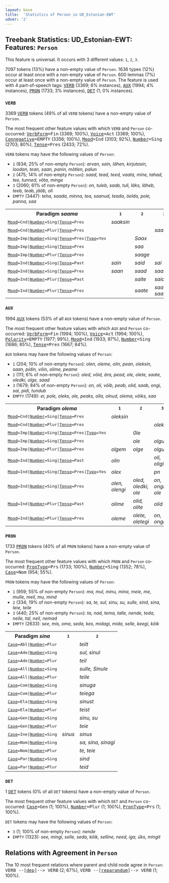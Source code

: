 ```yaml
---
layout: base
title:  'Statistics of Person in UD_Estonian-EWT'
udver: '2'
---
```


## Treebank Statistics: UD_Estonian-EWT: Features: `Person`

This feature is universal.
It occurs with 3 different values: `1`, `2`, `3`.

7097 tokens (13%) have a non-empty value of `Person`.
1636 types (12%) occur at least once with a non-empty value of `Person`.
600 lemmas (7%) occur at least once with a non-empty value of `Person`.
The feature is used with 4 part-of-speech tags: <tt><a href="et_ewt-pos-VERB.html">VERB</a></tt> (3369; 6% instances), <tt><a href="et_ewt-pos-AUX.html">AUX</a></tt> (1994; 4% instances), <tt><a href="et_ewt-pos-PRON.html">PRON</a></tt> (1733; 3% instances), <tt><a href="et_ewt-pos-DET.html">DET</a></tt> (1; 0% instances).

### `VERB`

3369 <tt><a href="et_ewt-pos-VERB.html">VERB</a></tt> tokens (49% of all `VERB` tokens) have a non-empty value of `Person`.

The most frequent other feature values with which `VERB` and `Person` co-occurred: <tt><a href="et_ewt-feat-VerbForm.html">VerbForm</a></tt><tt>=Fin</tt> (3369; 100%), <tt><a href="et_ewt-feat-Voice.html">Voice</a></tt><tt>=Act</tt> (3369; 100%), <tt><a href="et_ewt-feat-Connegative.html">Connegative</a></tt><tt>=EMPTY</tt> (3356; 100%), <tt><a href="et_ewt-feat-Mood.html">Mood</a></tt><tt>=Ind</tt> (3103; 92%), <tt><a href="et_ewt-feat-Number.html">Number</a></tt><tt>=Sing</tt> (2703; 80%), <tt><a href="et_ewt-feat-Tense.html">Tense</a></tt><tt>=Pres</tt> (2433; 72%).

`VERB` tokens may have the following values of `Person`:

* `1` (834; 25% of non-empty `Person`): <em>arvan, sain, lähen, kirjutasin, loodan, tean, saan, panin, mõtlen, palun</em>
* `2` (475; 14% of non-empty `Person`): <em>saad, tead, teed, vaata, mine, tahad, tee, tunned, võta, minge</em>
* `3` (2060; 61% of non-empty `Person`): <em>on, tuleb, saab, tuli, läks, läheb, teeb, teab, jääb, oli</em>
* `EMPTY` (3447): <em>teha, saada, minna, tea, saanud, teada, öelda, pole, panna, saa</em>

<table>
  <tr><th>Paradigm <i>saama</i></th><th><tt>1</tt></th><th><tt>2</tt></th><th><tt>3</tt></th></tr>
  <tr><td><tt><tt><a href="et_ewt-feat-Mood.html">Mood</a></tt><tt>=Cnd</tt>|<tt><a href="et_ewt-feat-Number.html">Number</a></tt><tt>=Sing</tt>|<tt><a href="et_ewt-feat-Tense.html">Tense</a></tt><tt>=Pres</tt></tt></td><td><em>saaksin</em></td><td></td><td></td></tr>
  <tr><td><tt><tt><a href="et_ewt-feat-Mood.html">Mood</a></tt><tt>=Cnd</tt>|<tt><a href="et_ewt-feat-Number.html">Number</a></tt><tt>=Plur</tt>|<tt><a href="et_ewt-feat-Tense.html">Tense</a></tt><tt>=Pres</tt></tt></td><td></td><td></td><td><em>saaksid</em></td></tr>
  <tr><td><tt><tt><a href="et_ewt-feat-Mood.html">Mood</a></tt><tt>=Imp</tt>|<tt><a href="et_ewt-feat-Number.html">Number</a></tt><tt>=Sing</tt>|<tt><a href="et_ewt-feat-Tense.html">Tense</a></tt><tt>=Pres</tt>|<tt><a href="et_ewt-feat-Typo.html">Typo</a></tt><tt>=Yes</tt></tt></td><td></td><td><em>Saax</em></td><td></td></tr>
  <tr><td><tt><tt><a href="et_ewt-feat-Mood.html">Mood</a></tt><tt>=Imp</tt>|<tt><a href="et_ewt-feat-Number.html">Number</a></tt><tt>=Sing</tt>|<tt><a href="et_ewt-feat-Tense.html">Tense</a></tt><tt>=Pres</tt></tt></td><td></td><td><em>saa</em></td><td></td></tr>
  <tr><td><tt><tt><a href="et_ewt-feat-Mood.html">Mood</a></tt><tt>=Imp</tt>|<tt><a href="et_ewt-feat-Number.html">Number</a></tt><tt>=Plur</tt>|<tt><a href="et_ewt-feat-Tense.html">Tense</a></tt><tt>=Pres</tt></tt></td><td></td><td><em>saage</em></td><td></td></tr>
  <tr><td><tt><tt><a href="et_ewt-feat-Mood.html">Mood</a></tt><tt>=Ind</tt>|<tt><a href="et_ewt-feat-Number.html">Number</a></tt><tt>=Sing</tt>|<tt><a href="et_ewt-feat-Tense.html">Tense</a></tt><tt>=Past</tt></tt></td><td><em>sain</em></td><td><em>said</em></td><td><em>sai</em></td></tr>
  <tr><td><tt><tt><a href="et_ewt-feat-Mood.html">Mood</a></tt><tt>=Ind</tt>|<tt><a href="et_ewt-feat-Number.html">Number</a></tt><tt>=Sing</tt>|<tt><a href="et_ewt-feat-Tense.html">Tense</a></tt><tt>=Pres</tt></tt></td><td><em>saan</em></td><td><em>saad</em></td><td><em>saab</em></td></tr>
  <tr><td><tt><tt><a href="et_ewt-feat-Mood.html">Mood</a></tt><tt>=Ind</tt>|<tt><a href="et_ewt-feat-Number.html">Number</a></tt><tt>=Plur</tt>|<tt><a href="et_ewt-feat-Tense.html">Tense</a></tt><tt>=Past</tt></tt></td><td></td><td><em>saite</em></td><td><em>said</em></td></tr>
  <tr><td><tt><tt><a href="et_ewt-feat-Mood.html">Mood</a></tt><tt>=Ind</tt>|<tt><a href="et_ewt-feat-Number.html">Number</a></tt><tt>=Plur</tt>|<tt><a href="et_ewt-feat-Tense.html">Tense</a></tt><tt>=Pres</tt></tt></td><td></td><td><em>saate</em></td><td><em>saavad, saagu</em></td></tr>
</table>

### `AUX`

1994 <tt><a href="et_ewt-pos-AUX.html">AUX</a></tt> tokens (53% of all `AUX` tokens) have a non-empty value of `Person`.

The most frequent other feature values with which `AUX` and `Person` co-occurred: <tt><a href="et_ewt-feat-VerbForm.html">VerbForm</a></tt><tt>=Fin</tt> (1994; 100%), <tt><a href="et_ewt-feat-Voice.html">Voice</a></tt><tt>=Act</tt> (1994; 100%), <tt><a href="et_ewt-feat-Polarity.html">Polarity</a></tt><tt>=EMPTY</tt> (1977; 99%), <tt><a href="et_ewt-feat-Mood.html">Mood</a></tt><tt>=Ind</tt> (1933; 97%), <tt><a href="et_ewt-feat-Number.html">Number</a></tt><tt>=Sing</tt> (1686; 85%), <tt><a href="et_ewt-feat-Tense.html">Tense</a></tt><tt>=Pres</tt> (1667; 84%).

`AUX` tokens may have the following values of `Person`:

* `1` (204; 10% of non-empty `Person`): <em>olen, oleme, olin, pean, oleksin, saan, pidin, võin, olime, peame</em>
* `2` (111; 6% of non-empty `Person`): <em>oled, võid, ära, pead, ole, olete, saate, oledki, olge, saad</em>
* `3` (1679; 84% of non-empty `Person`): <em>on, oli, võib, peab, olid, saab, ongi, sai, pidi, tundub</em>
* `EMPTY` (1749): <em>ei, pole, oleks, ole, peaks, olla, olnud, olema, võiks, saa</em>

<table>
  <tr><th>Paradigm <i>olema</i></th><th><tt>1</tt></th><th><tt>2</tt></th><th><tt>3</tt></th></tr>
  <tr><td><tt><tt><a href="et_ewt-feat-Mood.html">Mood</a></tt><tt>=Cnd</tt>|<tt><a href="et_ewt-feat-Number.html">Number</a></tt><tt>=Sing</tt>|<tt><a href="et_ewt-feat-Tense.html">Tense</a></tt><tt>=Pres</tt></tt></td><td><em>oleksin</em></td><td></td><td></td></tr>
  <tr><td><tt><tt><a href="et_ewt-feat-Mood.html">Mood</a></tt><tt>=Cnd</tt>|<tt><a href="et_ewt-feat-Number.html">Number</a></tt><tt>=Plur</tt>|<tt><a href="et_ewt-feat-Tense.html">Tense</a></tt><tt>=Pres</tt></tt></td><td></td><td></td><td><em>oleksid</em></td></tr>
  <tr><td><tt><tt><a href="et_ewt-feat-Mood.html">Mood</a></tt><tt>=Imp</tt>|<tt><a href="et_ewt-feat-Number.html">Number</a></tt><tt>=Sing</tt>|<tt><a href="et_ewt-feat-Tense.html">Tense</a></tt><tt>=Pres</tt>|<tt><a href="et_ewt-feat-Typo.html">Typo</a></tt><tt>=Yes</tt></tt></td><td></td><td><em>0le</em></td><td></td></tr>
  <tr><td><tt><tt><a href="et_ewt-feat-Mood.html">Mood</a></tt><tt>=Imp</tt>|<tt><a href="et_ewt-feat-Number.html">Number</a></tt><tt>=Sing</tt>|<tt><a href="et_ewt-feat-Tense.html">Tense</a></tt><tt>=Pres</tt></tt></td><td></td><td><em>ole</em></td><td><em>olgu</em></td></tr>
  <tr><td><tt><tt><a href="et_ewt-feat-Mood.html">Mood</a></tt><tt>=Imp</tt>|<tt><a href="et_ewt-feat-Number.html">Number</a></tt><tt>=Plur</tt>|<tt><a href="et_ewt-feat-Tense.html">Tense</a></tt><tt>=Pres</tt></tt></td><td><em>olgem</em></td><td><em>olge</em></td><td><em>olgu</em></td></tr>
  <tr><td><tt><tt><a href="et_ewt-feat-Mood.html">Mood</a></tt><tt>=Ind</tt>|<tt><a href="et_ewt-feat-Number.html">Number</a></tt><tt>=Sing</tt>|<tt><a href="et_ewt-feat-Tense.html">Tense</a></tt><tt>=Past</tt></tt></td><td><em>olin</em></td><td></td><td><em>oli, oligi</em></td></tr>
  <tr><td><tt><tt><a href="et_ewt-feat-Mood.html">Mood</a></tt><tt>=Ind</tt>|<tt><a href="et_ewt-feat-Number.html">Number</a></tt><tt>=Sing</tt>|<tt><a href="et_ewt-feat-Tense.html">Tense</a></tt><tt>=Pres</tt>|<tt><a href="et_ewt-feat-Typo.html">Typo</a></tt><tt>=Yes</tt></tt></td><td><em>olex</em></td><td></td><td><em>pn</em></td></tr>
  <tr><td><tt><tt><a href="et_ewt-feat-Mood.html">Mood</a></tt><tt>=Ind</tt>|<tt><a href="et_ewt-feat-Number.html">Number</a></tt><tt>=Sing</tt>|<tt><a href="et_ewt-feat-Tense.html">Tense</a></tt><tt>=Pres</tt></tt></td><td><em>olen, olengi</em></td><td><em>oled, oledki, ole</em></td><td><em>on, ongi, ole</em></td></tr>
  <tr><td><tt><tt><a href="et_ewt-feat-Mood.html">Mood</a></tt><tt>=Ind</tt>|<tt><a href="et_ewt-feat-Number.html">Number</a></tt><tt>=Plur</tt>|<tt><a href="et_ewt-feat-Tense.html">Tense</a></tt><tt>=Past</tt></tt></td><td><em>olime</em></td><td><em>olid, olite</em></td><td><em>olid</em></td></tr>
  <tr><td><tt><tt><a href="et_ewt-feat-Mood.html">Mood</a></tt><tt>=Ind</tt>|<tt><a href="et_ewt-feat-Number.html">Number</a></tt><tt>=Plur</tt>|<tt><a href="et_ewt-feat-Tense.html">Tense</a></tt><tt>=Pres</tt></tt></td><td><em>oleme</em></td><td><em>olete, oletegi</em></td><td><em>on, ongi</em></td></tr>
</table>

### `PRON`

1733 <tt><a href="et_ewt-pos-PRON.html">PRON</a></tt> tokens (40% of all `PRON` tokens) have a non-empty value of `Person`.

The most frequent other feature values with which `PRON` and `Person` co-occurred: <tt><a href="et_ewt-feat-PronType.html">PronType</a></tt><tt>=Prs</tt> (1733; 100%), <tt><a href="et_ewt-feat-Number.html">Number</a></tt><tt>=Sing</tt> (1352; 78%), <tt><a href="et_ewt-feat-Case.html">Case</a></tt><tt>=Nom</tt> (954; 55%).

`PRON` tokens may have the following values of `Person`:

* `1` (959; 55% of non-empty `Person`): <em>ma, mul, minu, mina, meie, me, mulle, meil, mu, mind</em>
* `2` (334; 19% of non-empty `Person`): <em>sa, te, sul, sinu, su, sulle, sind, sina, teie, teile</em>
* `3` (440; 25% of non-empty `Person`): <em>ta, nad, tema, talle, nende, teda, neile, tal, neil, nemad</em>
* `EMPTY` (2633): <em>see, mis, oma, seda, kes, midagi, mida, selle, keegi, kõik</em>

<table>
  <tr><th>Paradigm <i>sina</i></th><th><tt>1</tt></th><th><tt>2</tt></th></tr>
  <tr><td><tt><tt><a href="et_ewt-feat-Case.html">Case</a></tt><tt>=Abl</tt>|<tt><a href="et_ewt-feat-Number.html">Number</a></tt><tt>=Plur</tt></tt></td><td></td><td><em>teilt</em></td></tr>
  <tr><td><tt><tt><a href="et_ewt-feat-Case.html">Case</a></tt><tt>=Ade</tt>|<tt><a href="et_ewt-feat-Number.html">Number</a></tt><tt>=Sing</tt></tt></td><td></td><td><em>sul, sinul</em></td></tr>
  <tr><td><tt><tt><a href="et_ewt-feat-Case.html">Case</a></tt><tt>=Ade</tt>|<tt><a href="et_ewt-feat-Number.html">Number</a></tt><tt>=Plur</tt></tt></td><td></td><td><em>teil</em></td></tr>
  <tr><td><tt><tt><a href="et_ewt-feat-Case.html">Case</a></tt><tt>=All</tt>|<tt><a href="et_ewt-feat-Number.html">Number</a></tt><tt>=Sing</tt></tt></td><td></td><td><em>sulle, Sinule</em></td></tr>
  <tr><td><tt><tt><a href="et_ewt-feat-Case.html">Case</a></tt><tt>=All</tt>|<tt><a href="et_ewt-feat-Number.html">Number</a></tt><tt>=Plur</tt></tt></td><td></td><td><em>teile</em></td></tr>
  <tr><td><tt><tt><a href="et_ewt-feat-Case.html">Case</a></tt><tt>=Com</tt>|<tt><a href="et_ewt-feat-Number.html">Number</a></tt><tt>=Sing</tt></tt></td><td></td><td><em>sinuga</em></td></tr>
  <tr><td><tt><tt><a href="et_ewt-feat-Case.html">Case</a></tt><tt>=Com</tt>|<tt><a href="et_ewt-feat-Number.html">Number</a></tt><tt>=Plur</tt></tt></td><td></td><td><em>teiega</em></td></tr>
  <tr><td><tt><tt><a href="et_ewt-feat-Case.html">Case</a></tt><tt>=Ela</tt>|<tt><a href="et_ewt-feat-Number.html">Number</a></tt><tt>=Sing</tt></tt></td><td></td><td><em>sinust</em></td></tr>
  <tr><td><tt><tt><a href="et_ewt-feat-Case.html">Case</a></tt><tt>=Ela</tt>|<tt><a href="et_ewt-feat-Number.html">Number</a></tt><tt>=Plur</tt></tt></td><td></td><td><em>teist</em></td></tr>
  <tr><td><tt><tt><a href="et_ewt-feat-Case.html">Case</a></tt><tt>=Gen</tt>|<tt><a href="et_ewt-feat-Number.html">Number</a></tt><tt>=Sing</tt></tt></td><td></td><td><em>sinu, su</em></td></tr>
  <tr><td><tt><tt><a href="et_ewt-feat-Case.html">Case</a></tt><tt>=Gen</tt>|<tt><a href="et_ewt-feat-Number.html">Number</a></tt><tt>=Plur</tt></tt></td><td></td><td><em>teie</em></td></tr>
  <tr><td><tt><tt><a href="et_ewt-feat-Case.html">Case</a></tt><tt>=Ine</tt>|<tt><a href="et_ewt-feat-Number.html">Number</a></tt><tt>=Sing</tt></tt></td><td><em>sinus</em></td><td><em>sinus</em></td></tr>
  <tr><td><tt><tt><a href="et_ewt-feat-Case.html">Case</a></tt><tt>=Nom</tt>|<tt><a href="et_ewt-feat-Number.html">Number</a></tt><tt>=Sing</tt></tt></td><td></td><td><em>sa, sina, sinagi</em></td></tr>
  <tr><td><tt><tt><a href="et_ewt-feat-Case.html">Case</a></tt><tt>=Nom</tt>|<tt><a href="et_ewt-feat-Number.html">Number</a></tt><tt>=Plur</tt></tt></td><td></td><td><em>te, teie</em></td></tr>
  <tr><td><tt><tt><a href="et_ewt-feat-Case.html">Case</a></tt><tt>=Par</tt>|<tt><a href="et_ewt-feat-Number.html">Number</a></tt><tt>=Sing</tt></tt></td><td></td><td><em>sind</em></td></tr>
  <tr><td><tt><tt><a href="et_ewt-feat-Case.html">Case</a></tt><tt>=Par</tt>|<tt><a href="et_ewt-feat-Number.html">Number</a></tt><tt>=Plur</tt></tt></td><td></td><td><em>teid</em></td></tr>
</table>

### `DET`

1 <tt><a href="et_ewt-pos-DET.html">DET</a></tt> tokens (0% of all `DET` tokens) have a non-empty value of `Person`.

The most frequent other feature values with which `DET` and `Person` co-occurred: <tt><a href="et_ewt-feat-Case.html">Case</a></tt><tt>=Gen</tt> (1; 100%), <tt><a href="et_ewt-feat-Number.html">Number</a></tt><tt>=Plur</tt> (1; 100%), <tt><a href="et_ewt-feat-PronType.html">PronType</a></tt><tt>=Prs</tt> (1; 100%).

`DET` tokens may have the following values of `Person`:

* `3` (1; 100% of non-empty `Person`): <em>nende</em>
* `EMPTY` (1323): <em>see, mingi, selle, seda, kõik, selline, need, iga, üks, mingit</em>

## Relations with Agreement in `Person`

The 10 most frequent relations where parent and child node agree in `Person`:
<tt>VERB --[<tt><a href="et_ewt-dep-dep.html">dep</a></tt>]--> VERB</tt> (2; 67%),
<tt>VERB --[<tt><a href="et_ewt-dep-reparandum.html">reparandum</a></tt>]--> VERB</tt> (1; 100%).

